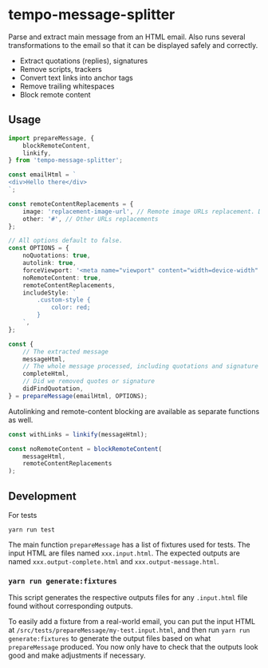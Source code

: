 # tempo-message-splitter

Parse and extract main message from an HTML email.
Also runs several transformations to the email so that it can be displayed safely and correctly.

-   Extract quotations (replies), signatures
-   Remove scripts, trackers
-   Convert text links into anchor tags
-   Remove trailing whitespaces
-   Block remote content

## Usage

```ts
import prepareMessage, {
	blockRemoteContent,
	linkify,
} from 'tempo-message-splitter';

const emailHtml = `
<div>Hello there</div>
`;

const remoteContentReplacements = {
	image: 'replacement-image-url', // Remote image URLs replacement. Default to 1x100 transparent image
	other: '#', // Other URLs replacements
};

// All options default to false.
const OPTIONS = {
	noQuotations: true,
	autolink: true,
	forceViewport: '<meta name="viewport" content="width=device-width" />',
	noRemoteContent: true,
	remoteContentReplacements,
	includeStyle: `
		.custom-style {
			color: red;
		}
	`,
};

const {
	// The extracted message
	messageHtml,
	// The whole message processed, including quotations and signature
	completeHtml,
	// Did we removed quotes or signature
	didFindQuotation,
} = prepareMessage(emailHtml, OPTIONS);
```

Autolinking and remote-content blocking are available as separate functions as well.

```js
const withLinks = linkify(messageHtml);

const noRemoteContent = blockRemoteContent(
	messageHtml,
	remoteContentReplacements
);
```

## Development

For tests

```
yarn run test
```

The main function `prepareMessage` has a list of fixtures used for tests. The input HTML are files named `xxx.input.html`. The expected outputs are named `xxx.output-complete.html` and `xxx.output-message.html`.

### `yarn run generate:fixtures`

This script generates the respective outputs files for any `.input.html` file found without corresponding outputs.

To easily add a fixture from a real-world email, you can put the input HTML at `/src/tests/prepareMessage/my-test.input.html`, and then run `yarn run generate:fixtures` to generate the output files based on what `prepareMessage` produced. You now only have to check that the outputs look good and make adjustments if necessary.
